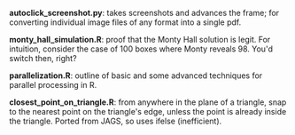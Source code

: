 **autoclick_screenshot.py**: takes screenshots and advances the frame; for converting individual image files of any format into a single pdf.

**monty_hall_simulation.R**: proof that the Monty Hall solution is legit. For intuition, consider the case of 100 boxes where Monty reveals 98. You'd switch then, right?

**parallelization.R**: outline of basic and some advanced techniques for parallel processing in R.

**closest_point_on_triangle.R**: from anywhere in the plane of a triangle, snap to the nearest point on the triangle's edge, unless the point is already inside the triangle. Ported from JAGS, so uses ifelse (inefficient).
